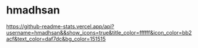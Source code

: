 # hmadhsan
https://github-readme-stats.vercel.app/api?username=hmadhsan&&show_icons=true&title_color=ffffff&icon_color=bb2acf&text_color=daf7dc&bg_color=151515
